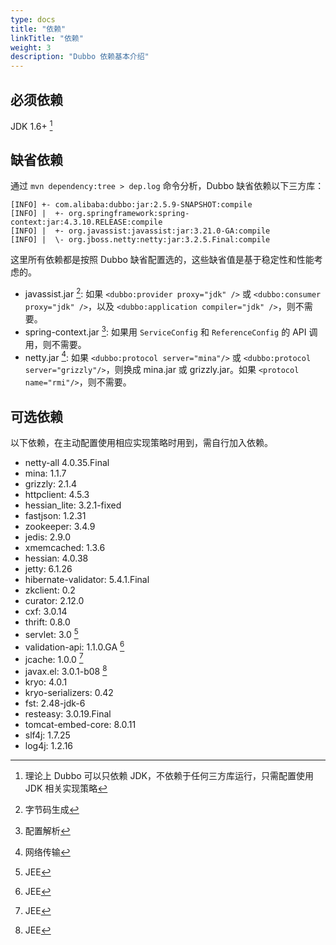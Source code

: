```yaml
---
type: docs
title: "依赖"
linkTitle: "依赖"
weight: 3
description: "Dubbo 依赖基本介绍" 
---
```


## 必须依赖
JDK 1.6+ [^1]

## 缺省依赖
通过 `mvn dependency:tree > dep.log` 命令分析，Dubbo 缺省依赖以下三方库：

```
[INFO] +- com.alibaba:dubbo:jar:2.5.9-SNAPSHOT:compile
[INFO] |  +- org.springframework:spring-context:jar:4.3.10.RELEASE:compile
[INFO] |  +- org.javassist:javassist:jar:3.21.0-GA:compile
[INFO] |  \- org.jboss.netty:netty:jar:3.2.5.Final:compile
```

这里所有依赖都是按照 Dubbo 缺省配置选的，这些缺省值是基于稳定性和性能考虑的。
  
* javassist.jar [^3]: 如果 `<dubbo:provider proxy="jdk" />` 或 `<dubbo:consumer proxy="jdk" />`，以及 `<dubbo:application compiler="jdk" />`，则不需要。
* spring-context.jar [^4]: 如果用 `ServiceConfig` 和 `ReferenceConfig` 的 API 调用，则不需要。
* netty.jar [^5]: 如果 `<dubbo:protocol server="mina"/>` 或 `<dubbo:protocol server="grizzly"/>`，则换成 mina.jar 或 grizzly.jar。如果 `<protocol name="rmi"/>`，则不需要。
    
## 可选依赖
以下依赖，在主动配置使用相应实现策略时用到，需自行加入依赖。

* netty-all 4.0.35.Final 
* mina: 1.1.7
* grizzly: 2.1.4
* httpclient: 4.5.3
* hessian_lite: 3.2.1-fixed
* fastjson: 1.2.31
* zookeeper: 3.4.9
* jedis: 2.9.0
* xmemcached: 1.3.6
* hessian: 4.0.38
* jetty: 6.1.26
* hibernate-validator: 5.4.1.Final
* zkclient: 0.2
* curator: 2.12.0
* cxf: 3.0.14
* thrift: 0.8.0
* servlet: 3.0 [^6]
* validation-api: 1.1.0.GA [^6]
* jcache: 1.0.0 [^6]
* javax.el: 3.0.1-b08 [^6]
* kryo: 4.0.1
* kryo-serializers: 0.42
* fst: 2.48-jdk-6
* resteasy: 3.0.19.Final
* tomcat-embed-core: 8.0.11
* slf4j: 1.7.25
* log4j: 1.2.16

[^1]: 理论上 Dubbo 可以只依赖 JDK，不依赖于任何三方库运行，只需配置使用 JDK 相关实现策略  
[^2]: 日志输出包  
[^3]: 字节码生成  
[^4]: 配置解析  
[^5]: 网络传输  
[^6]: JEE  
